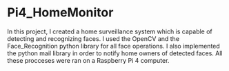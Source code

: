 # Pi4_HomeMonitor
In this project, I created a home surveillance system which is capable of detecting and recognizing faces. I used the OpenCV and the Face_Recognition python library for all face operations. I also implemented the python mail library in order to notify home owners of detected faces. All these procceses were ran on a Raspberry Pi 4 computer.
